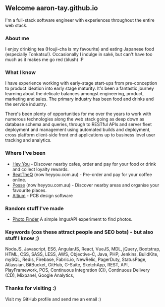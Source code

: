 ## Welcome aaron-tay.github.io

I'm a full-stack software engineer with experiences throughout the entire web stack.

### About me
I enjoy drinking tea (Houji-cha is my favourite) and eating Japanese food (especially Tonkatsu!). Occasionally I indulge in saké, but can't have too much as it makes me go red (blush) :P

### What I know

I have experience working with early-stage start-ups from pre-conception to product ideation into early stage maturity. It's been a fantastic journey learning about the delicate balances amongst engineering, product, marketing and sales. The primary industry has been food and drinks and the service industry.

There's been plenty of opportunities for me over the years to work with numerous technologies along the web stack going as deep down as database schema and queries, through to RESTful APIs and server fleet deployment and management using automated builds and deployment, cross platform client-side front end applications up to business level user tracking and analytics.

### Where I've been

* [Hey You](https://heyyou.com.au) - Discover nearby cafes, order and pay for your food or drink and collect loyalty rewards.
* [BeatTheQ](https://www.beattheq.com) (now heyyou.com.au) - Pre-order and pay for your coffee online.
* [Posse](https://posse.com) (now heyyou.com.au) - Discover nearby areas and organise your favourite places.
* [Altium](http://www.altium.com/) - PCB design software

### Random stuff I've made

* [Photo Finder](https://aaron-tay.github.io/photoAlbum.html) A simple ImgurAPI experiment to find photos.


### Keywords (cos these attract people and SEO bots) - but also stuff I know ;)

NodeJS, Javascript, ES6, AngularJS, React, VueJS, MDL, jQuery, Bootstrap, HTML, CSS, SASS, LESS, AWS, Objective-C, Java, PHP, Jenkins, BuildKite, mySQL, Redis, Firebase, Fabric.io, NewRelic, PagerDuty, StatusPage, Atlassian, BitBucket, GitHub, G-Suite, SketchApp, REST, API, PlayFramework, POS, Continuous Integration (CI), Continuous Delivery (CD), Mixpanel, Google Analytics,

### Thanks for visiting :)

Visit my GitHub profile and send me an email :)
